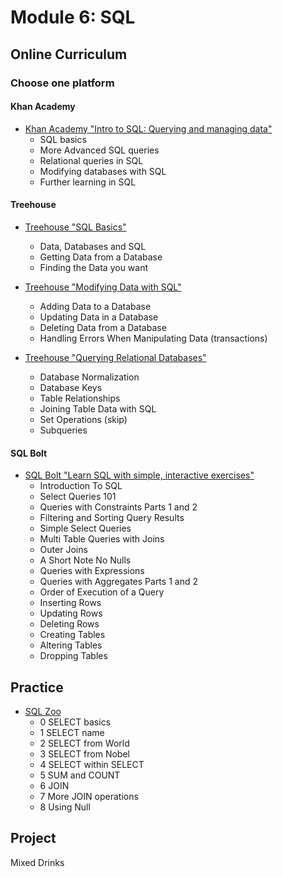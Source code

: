 # Module 6: SQL

## Online Curriculum

### Choose one platform

  #### Khan Academy
  - [Khan Academy "Intro to SQL: Querying and managing data"](https://www.khanacademy.org/computing/computer-programming/sql)
	  - SQL basics
	  - More Advanced SQL queries
	  - Relational queries in SQL
	  - Modifying databases with SQL
	  - Further learning in SQL

  #### Treehouse
  - [Treehouse "SQL Basics"](https://teamtreehouse.com/library/sql-basics)
	  - Data, Databases and SQL
	  - Getting Data from a Database
	  - Finding the Data you want

  - [Treehouse "Modifying Data with SQL"](https://teamtreehouse.com/library/modifying-data-with-sql)
	  - Adding Data to a Database
	  - Updating Data in a Database
	  - Deleting Data from a Database
	  - Handling Errors When Manipulating Data (transactions)

  - [Treehouse "Querying Relational Databases"](https://teamtreehouse.com/library/querying-relational-databases)
	  - Database Normalization
	  - Database Keys
	  - Table Relationships
	  - Joining Table Data with SQL
	  - Set Operations (skip)
	  - Subqueries

  #### SQL Bolt
  - [SQL Bolt "Learn SQL with simple, interactive exercises"](https://sqlbolt.com/)
	  - Introduction To SQL
    - Select Queries 101
    - Queries with Constraints Parts 1 and 2
    - Filtering and Sorting Query Results
    - Simple Select Queries
    - Multi Table Queries with Joins
    - Outer Joins
    - A Short Note No Nulls
    - Queries with Expressions
    - Queries with Aggregates Parts 1 and 2
    - Order of Execution of a Query
    - Inserting Rows
    - Updating Rows
    - Deleting Rows
    - Creating Tables
    - Altering Tables
    - Dropping Tables

## Practice

  - [SQL Zoo](http://sqlzoo.net/)
    - 0 SELECT basics
    - 1 SELECT name
    - 2 SELECT from World
    - 3 SELECT from Nobel
    - 4 SELECT within SELECT
    - 5 SUM and COUNT
    - 6 JOIN
    - 7 More JOIN operations
    - 8 Using Null    

## Project 

Mixed Drinks